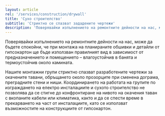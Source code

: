 ```yaml
---
layout: article
rel: '/services/construction/drywall'
title: 'Сухо строителство'
subtitle: 'Стриктно се спазват зададените чертежи'
description: 'Поверявайки изпълнението на ремонтните дейности на нас, може да бъдете спокойни, че при монтажа на планираните обшивки и детайли от гипсокартон ще бъде използван правилният вид в зависимост от предназначението и помещението – влагоустойчив в банята и термоустойчив около камината.'
---
```

Поверявайки изпълнението на ремонтните дейности на нас, може да бъдете спокойни, че при монтажа на планираните обшивки и детайли от гипсокартон ще бъде използван правилният вид в зависимост от предназначението и помещението – влагоустойчив в банята и термоустойчив около камината.

Нашите монтажни групи стриктно спазват разработените чертежи за окачените тавани, обръщането около прозорците при сменена дограма, преградните стени и ниши. Координирането на работата на групите по изграждането на електро инсталациите и сухото строителство не позволява да се стигне до конфронтиране на нивото на окачения таван с вкопаните кабели или климатика, както и да се спести време в прекарването на част от инсталациите, като се използват възможностите на конструкциите от гипсокартон.